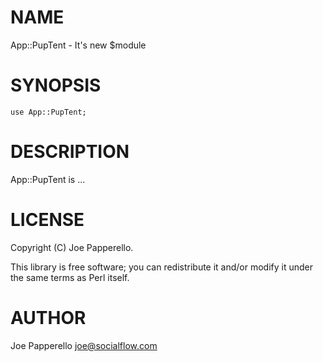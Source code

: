 # NAME

App::PupTent - It's new $module

# SYNOPSIS

    use App::PupTent;

# DESCRIPTION

App::PupTent is ...

# LICENSE

Copyright (C) Joe Papperello.

This library is free software; you can redistribute it and/or modify
it under the same terms as Perl itself.

# AUTHOR

Joe Papperello <joe@socialflow.com>
